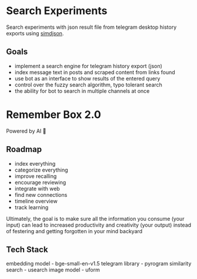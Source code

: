 # Search Experiments

Search experiments with json result file from telegram desktop history exports using [simdjson](https://simdjson.org).

## Goals

- implement a search engine for telegram history export (json)
- index message text in posts and scraped content from links found
- use bot as an interface to show results of the entered query
- control over the fuzzy search algorithm, typo tolerant search
- the ability for bot to search in multiple channels at once


# Remember Box 2.0

Powered by AI 🚀

## Roadmap
- index everything
- categorize everything
- improve recalling
- encourage reviewing
- integrate with web
- find new connections
- timeline overview
- track learning

Ultimately, the goal is to make sure all the information you consume (your input) can lead to increased productivity and creativity (your output) instead of festering and getting forgotten in your mind backyard

## Tech Stack

embedding model - bge-small-en-v1.5
telegram library - pyrogram
similarity search - usearch
image model - uform
